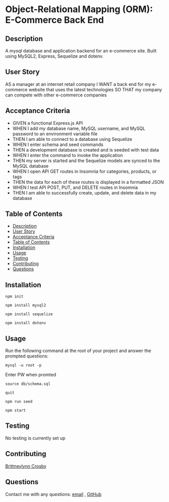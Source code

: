 
<h1>Object-Relational Mapping (ORM): E-Commerce Back End</h1>

## Description

A mysql database and application backend for an e-commerce site. Built using MySQL2, Express, Sequelize and dotenv.

## User Story

AS a manager at an internet retail company
I WANT a back end for my e-commerce website that uses the latest technologies
SO THAT my company can compete with other e-commerce companies

## Acceptance Criteria

- GIVEN a functional Express.js API
- WHEN I add my database name, MySQL username, and MySQL password to an environment variable file
- THEN I am able to connect to a database using Sequelize
- WHEN I enter schema and seed commands
- THEN a development database is created and is seeded with test data
- WHEN I enter the command to invoke the application
- THEN my server is started and the Sequelize models are synced to the MySQL database
- WHEN I open API GET routes in Insomnia for categories, products, or tags
- THEN the data for each of these routes is displayed in a formatted JSON
- WHEN I test API POST, PUT, and DELETE routes in Insomnia
- THEN I am able to successfully create, update, and delete data in my database


## Table of Contents

- [Description](#description)
- [User Story](#user-story)
- [Acceptance Criteria](#acceptance-criteria)
- [Table of Contents](#table-of-contents)
- [Installation](#installation)
- [Usage](#usage)
- [Testing](#testing)
- [Contributing](#contributing)
- [Questions](#questions)

## Installation


`npm init`

`npm install mysql2`

`npm install sequelize`

`npm install dotenv`

## Usage


Run the following command at the root of your project and answer the prompted questions:

`mysql -u root -p`

Enter PW when promted

`source db/schema.sql`

`quit`

`npm run seed`

`npm start`

## Testing

No testing is currently set up

## Contributing
[Brittneylynn Crosby](https://github.com/brittnc)

## Questions
Contact me with any questions: [email](mailto:brittneylynn@live.com) , [GitHub](https://github.com/brittnc)<br />